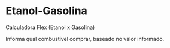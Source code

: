 # Etanol-Gasolina
Calculadora Flex (Etanol x Gasolina) 

Informa qual combustível comprar, baseado no valor informado.
